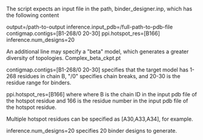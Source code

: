 The script expects an input file in the path, binder_designer.inp, which has the following content

output=/path-to-output
inference.input_pdb=/full-path-to-pdb-file
contigmap.contigs=[B1-268/0 20-30]
ppi.hotspot_res=[B166]
inference.num_designs=20

An additional line may specify a "beta" model, which generates a greater diversity of topologies.
Complex_beta_ckpt.pt

contigmap.contigs=[B1-268/0 20-30] specifies that the target model has 1-268 residues in chain B, "/0" specifies chain breaks, and 20-30 is the residue range for binders.

ppi.hotspot_res=[B166] where where B is the chain ID in the input pdb file of the hotspot residue and 166 is the residue number in the input pdb file of the hotspot residue.

Multiple hotspot residues can be specified as [A30,A33,A34], for example.

inference.num_designs=20 specifies 20 binder designs to generate.


